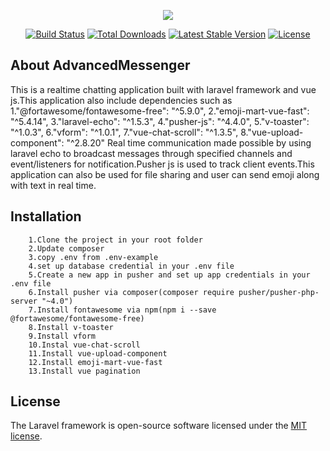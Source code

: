 <p align="center"><img src="https://laravel.com/assets/img/components/logo-laravel.svg"></p>

<p align="center">
<a href="https://travis-ci.org/laravel/framework"><img src="https://travis-ci.org/laravel/framework.svg" alt="Build Status"></a>
<a href="https://packagist.org/packages/laravel/framework"><img src="https://poser.pugx.org/laravel/framework/d/total.svg" alt="Total Downloads"></a>
<a href="https://packagist.org/packages/laravel/framework"><img src="https://poser.pugx.org/laravel/framework/v/stable.svg" alt="Latest Stable Version"></a>
<a href="https://packagist.org/packages/laravel/framework"><img src="https://poser.pugx.org/laravel/framework/license.svg" alt="License"></a>
</p>

## About AdvancedMessenger

This is a realtime chatting application built with laravel framework and vue js.This application also include dependencies such as 
        1."@fortawesome/fontawesome-free": "^5.9.0",
        2."emoji-mart-vue-fast": "^5.4.14",
        3."laravel-echo": "^1.5.3",
        4."pusher-js": "^4.4.0",
        5."v-toaster": "^1.0.3",
        6."vform": "^1.0.1",
        7."vue-chat-scroll": "^1.3.5",
        8."vue-upload-component": "^2.8.20"
Real time communication made possible by using laravel echo to broadcast messages through specified channels and event/listeners for notification.Pusher js is used to track client events.This application can also be used for file sharing and user can send emoji along with text in real time.

## Installation
        1.Clone the project in your root folder
        2.Update composer
        3.copy .env from .env-example
        4.set up database credential in your .env file
        5.Create a new app in pusher and set up app credentials in your .env file
        6.Install pusher via composer(composer require pusher/pusher-php-server "~4.0")
        7.Install fontawesome via npm(npm i --save @fortawesome/fontawesome-free)
        8.Install v-toaster
        9.Install vform
        10.Instal vue-chat-scroll
        11.Install vue-upload-component
        12.Install emoji-mart-vue-fast
        13.Install vue pagination



## License

The Laravel framework is open-source software licensed under the [MIT license](https://opensource.org/licenses/MIT).
